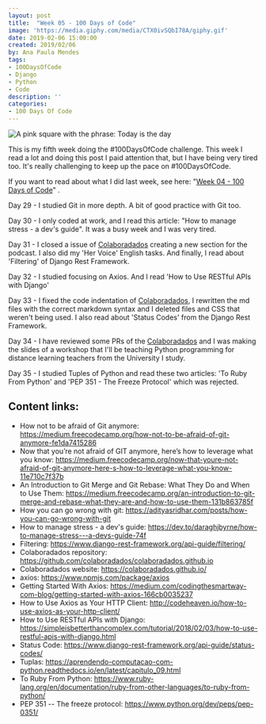 ```yaml
---
layout: post
title:  "Week 05 - 100 Days of Code"
image: 'https://media.giphy.com/media/CTX0ivSQbI78A/giphy.gif'
date: 2019-02-06 15:00:00
created: 2019/02/06
by: Ana Paula Mendes
tags:
- 100DaysOfCode
- Django
- Python
- Code
description: ''
categories:
- 100 Days Of Code
---
```


![A pink square with the phrase: Today is the day](https://media.giphy.com/media/CTX0ivSQbI78A/giphy.gif)

This is my fifth week doing the #100DaysOfCode challenge. This week I read a lot and doing this post I paid attention that, but I have being very tired too. It's really challenging to keep up the pace on #100DaysOfCode.

If you want to read about what I did last week, see here: "[Week 04 - 100 Days of Code](https://anapauladsmendes.github.io/week-04-100-days-of-code/)" .

Day 29 - I studied Git in more depth. A bit of good practice with Git too.

Day 30 -  I only coded at work, and I read this article: "How to manage stress - a dev's guide". It was a busy week and I was very tired.

Day 31 - I closed a issue of [Colaboradados](https://github.com/colaboradados/colaboradados.github.io) creating a new section for the podcast. I also did my 'Her Voice' English tasks. And finally, I read about 'Filtering' of Django Rest Framework.

Day 32 - I studied focusing on Axios. And I read 'How to Use RESTful APIs with Django'

Day 33 - I fixed the code indentation of [Colaboradados](https://github.com/colaboradados/colaboradados.github.io), I rewritten the md files with the correct markdown syntax and I deleted files and CSS that weren't being used. I also read about 'Status Codes' from the Django Rest Framework.

Day 34 - I have reviewed some PRs of the [Colaboradados](https://github.com/colaboradados/colaboradados.github.io) and I was making the slides of a workshop that I'll be teaching Python programming for distance learning teachers from the University I study.

Day 35 - I studied Tuples of Python and read these two articles: 'To Ruby From Python' and 'PEP 351 - The Freeze Protocol' which was rejected.

## Content links:

- How not to be afraid of Git anymore: https://medium.freecodecamp.org/how-not-to-be-afraid-of-git-anymore-fe1da7415286
- Now that you’re not afraid of GIT anymore, here’s how to leverage what you know: https://medium.freecodecamp.org/now-that-youre-not-afraid-of-git-anymore-here-s-how-to-leverage-what-you-know-11e710c7f37b
- An Introduction to Git Merge and Git Rebase: What They Do and When to Use Them: https://medium.freecodecamp.org/an-introduction-to-git-merge-and-rebase-what-they-are-and-how-to-use-them-131b863785f
- How you can go wrong with git: https://adityasridhar.com/posts/how-you-can-go-wrong-with-git
- How to manage stress - a dev's guide: https://dev.to/daraghjbyrne/how-to-manage-stress---a-devs-guide-74f
- Filtering: https://www.django-rest-framework.org/api-guide/filtering/
- Colaboradados repository: https://github.com/colaboradados/colaboradados.github.io
- Colaboradados website: https://colaboradados.github.io/
- axios: https://www.npmjs.com/package/axios
- Getting Started With Axios: https://medium.com/codingthesmartway-com-blog/getting-started-with-axios-166cb0035237
- How to Use Axios as Your HTTP Client: http://codeheaven.io/how-to-use-axios-as-your-http-client/
- How to Use RESTful APIs with Django: https://simpleisbetterthancomplex.com/tutorial/2018/02/03/how-to-use-restful-apis-with-django.html
- Status Code: https://www.django-rest-framework.org/api-guide/status-codes/
-  Tuplas: https://aprendendo-computacao-com-python.readthedocs.io/en/latest/capitulo_09.html
- To Ruby From Python: https://www.ruby-lang.org/en/documentation/ruby-from-other-languages/to-ruby-from-python/
- PEP 351 -- The freeze protocol: https://www.python.org/dev/peps/pep-0351/
